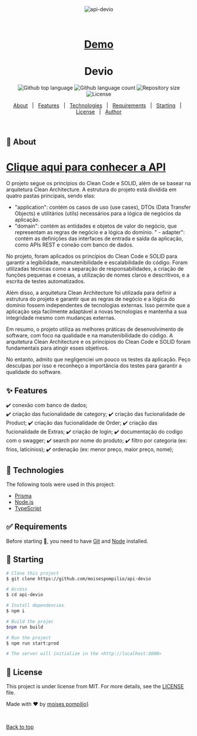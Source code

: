 <div align="center" id="top"> 
  <img src="./.github/app.gif" alt="api-devio" />

  &#xa0;

  <h1><a href="https://api-devio.onrender.com/docs#/">Demo</a></h1>
</div>

<h1 align="center">Devio</h1>

<p align="center">
  <img alt="Github top language" src="https://img.shields.io/github/languages/top/moisespompilio/api-devio?color=56BEB8">

  <img alt="Github language count" src="https://img.shields.io/github/languages/count/moisespompilio/api-devio?color=56BEB8">

  <img alt="Repository size" src="https://img.shields.io/github/repo-size/moisespompilio/api-devio?color=56BEB8">

  <img alt="License" src="https://img.shields.io/github/license/moisespompilio/api-devio?color=56BEB8">


 
</p>


<p align="center">
  <a href="#dart-about">About</a> &#xa0; | &#xa0; 
  <a href="#sparkles-features">Features</a> &#xa0; | &#xa0;
  <a href="#rocket-technologies">Technologies</a> &#xa0; | &#xa0;
  <a href="#white_check_mark-requirements">Requirements</a> &#xa0; | &#xa0;
  <a href="#checkered_flag-starting">Starting</a> &#xa0; | &#xa0;
  <a href="#memo-license">License</a> &#xa0; | &#xa0;
  <a href="https://github.com/moisespompilio" target="_blank">Author</a>
</p>

<br>

## :dart: About ##
<h1><a href="https://api-devio.onrender.com/docs#/">Clique aqui para conhecer a API</a></h1>
O projeto segue os princípios do Clean Code e SOLID, além de se basear na arquitetura Clean Architecture. A estrutura do projeto está dividida em quatro pastas principais, sendo elas:

 - "application": contém os casos de uso (use cases), DTOs (Data Transfer Objects) e utilitários (utils) necessários para a lógica de negócios da aplicação.
 - "domain": contém as entidades e objetos de valor do negócio, que representam as regras de negócio e a lógica do domínio.
" - adapter": contém as definições das interfaces de entrada e saída da aplicação, como APIs REST e coneão com banco de dados.

No projeto, foram aplicados os princípios do Clean Code e SOLID para garantir a legibilidade, manutenibilidade e escalabilidade do código. Foram utilizadas técnicas como a separação de responsabilidades, a criação de funções pequenas e coesas, a utilização de nomes claros e descritivos, e a escrita de testes automatizados.

Além disso, a arquitetura Clean Architecture foi utilizada para definir a estrutura do projeto e garantir que as regras de negócio e a lógica do domínio fossem independentes de tecnologias externas. Isso permite que a aplicação seja facilmente adaptável a novas tecnologias e mantenha a sua integridade mesmo com mudanças externas.

Em resumo, o projeto utiliza as melhores práticas de desenvolvimento de software, com foco na qualidade e na manutenibilidade do código. A arquitetura Clean Architecture e os princípios do Clean Code e SOLID foram fundamentais para atingir esses objetivos.

No entanto, admito que negligenciei um pouco os testes da aplicação. Peço desculpas por isso e reconheço a importância dos testes para garantir a qualidade do software.

## :sparkles: Features ##

:heavy_check_mark: conexão com banco de dados;\
:heavy_check_mark: criação das fucionalidade de category;
:heavy_check_mark: criação das fucionalidade de Product;
:heavy_check_mark: criação das fucionalidade de Order;
:heavy_check_mark: criação das fucionalidade de Extras;
:heavy_check_mark: criação de login;
:heavy_check_mark: documentação do codigo com o swagger;
:heavy_check_mark: search por nome do produto;
:heavy_check_mark: filtro por categoria (ex: frios, laticínios);
:heavy_check_mark: ordenação (ex: menor preço, maior preço, nome);

## :rocket: Technologies ##

The following tools were used in this project:

- [Prisma](https://www.prisma.io/)
- [Node.js](https://nodejs.org/en/)
- [TypeScript](https://www.typescriptlang.org/)

## :white_check_mark: Requirements ##

Before starting :checkered_flag:, you need to have [Git](https://git-scm.com) and [Node](https://nodejs.org/en/) installed.

## :checkered_flag: Starting ##

```bash
# Clone this project
$ git clone https://github.com/moisespompilio/api-devio

# Access
$ cd api-devio

# Install dependencies
$ npm i

# Build the projec
$npm run build

# Run the project
$ npm run start:prod

# The server will initialize in the <http://localhost:3000>
```

## :memo: License ##

This project is under license from MIT. For more details, see the [LICENSE](LICENSE.md) file.


Made with :heart: by <a href="https://github.com/moisespompilio" target="_blank">moises pompilio}</a>

&#xa0;

<a href="#top">Back to top</a>
